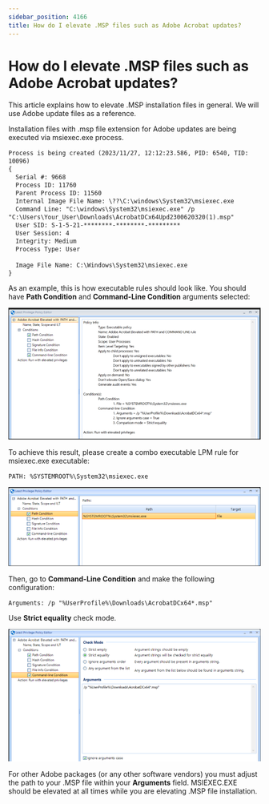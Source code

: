 ```yaml
---
sidebar_position: 4166
title: How do I elevate .MSP files such as Adobe Acrobat updates?
---
```


# How do I elevate .MSP files such as Adobe Acrobat updates?

This article explains how to elevate .MSP installation files in general. We will use Adobe update files as a reference.

Installation files with .msp file extension for Adobe updates are being executed via msiexec.exe process.

```
Process is being created (2023/11/27, 12:12:23.586, PID: 6540, TID: 10096)  
{  
  Serial #: 9668  
  Process ID: 11760  
  Parent Process ID: 11560  
  Internal Image File Name: \??\C:\windows\System32\msiexec.exe  
  Command Line: "C:\windows\System32\msiexec.exe" /p "C:\Users\Your_User\Downloads\AcrobatDCx64Upd2300620320(1).msp"  
  User SID: S-1-5-21-********-********-*********  
  User Session: 4  
  Integrity: Medium  
  Process Type: User  
  
  Image File Name: C:\Windows\System32\msiexec.exe  
}  

```
As an example, this is how executable rules should look like. You should have **Path Condition** and **Command-Line Condition** arguments selected:

![](../../../../../../static/images/PolicyPak/Content/Resources/Images/LeastPrivilege/Elevate/1313_1_0f8b910ebf561185bd3320c186e39922_950x494.png)

To achieve this result, please create a combo executable LPM rule for msiexec.exe executable:

```
PATH: %SYSTEMROOT%\System32\msiexec.exe
```
![](../../../../../../static/images/PolicyPak/Content/Resources/Images/LeastPrivilege/Elevate/993_2_image-20231214011321-2_950x298.png)

Then, go to **Command-Line Condition** and make the following configuration:

```
Arguments: /p "%UserProfile%\Downloads\AcrobatDCx64*.msp"
```
Use **Strict equality** check mode.

![](../../../../../../static/images/PolicyPak/Content/Resources/Images/LeastPrivilege/Elevate/993_3_image-20231214011321-3_950x499.png)

For other Adobe packages (or any other software vendors) you must adjust the path to your .MSP file within your **Arguments** field. MSIEXEC.EXE should be elevated at all times while you are elevating .MSP file installation.
